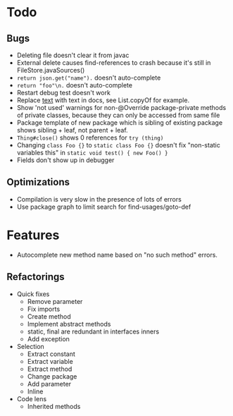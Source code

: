 # Todo

## Bugs 
- Deleting file doesn't clear it from javac
- External delete causes find-references to crash because it's still in FileStore.javaSources()
- `return json.get("name").` doesn't auto-complete
- `return "foo"\n.` doesn't auto-complete
- Restart debug test doesn't work
- Replace <a href=...>text</a> with text in docs, see List.copyOf for example.
- Show 'not used' warnings for non-@Override package-private methods of private classes, because they can only be accessed from same file
- Package template of new package which is sibling of existing package shows sibling + leaf, not parent + leaf.
- `Thing#close()` shows 0 references for `try (thing)`
- Changing `class Foo {}` to `static class Foo {}` doesn't fix "non-static variables this" in `static void test() { new Foo() }`
- Fields don't show up in debugger

## Optimizations
- Compilation is very slow in the presence of lots of errors
- Use package graph to limit search for find-usages/goto-def

# Features
- Autocomplete new method name based on "no such method" errors.

## Refactorings
- Quick fixes
    - Remove parameter
    - Fix imports
    - Create method
    - Implement abstract methods
    - static, final are redundant in interfaces inners
    - Add exception
- Selection
    - Extract constant
    - Extract variable
    - Extract method
    - Change package
    - Add parameter
    - Inline
- Code lens
    - Inherited methods